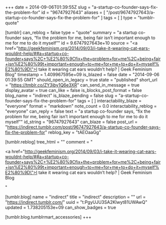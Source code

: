 +++
date = 2014-09-06T01:39:55Z
slug = "a-startup-co-founder-says-fix-the-problem-for"
id = "96747927643"
aliases = [ "/post/96747927643/a-startup-co-founder-says-fix-the-problem-for" ]
tags = [ ]
type = "tumblr-quote"

[tumblr]
can_reblog = false
type = "quote"
summary = "a startup co-founder says, “fix the problem for me, being fair isn’t important enough to me for me to do it myself”"
id = 9.6747927643e+10
source = "<a href=\"http://geekfeminism.org/2014/09/03/i-take-it-wearing-cat-ears-wouldnt-help/##a+startup+co-founder+says%2C+%E2%80%9Cfix+the+problem+for+me%2C+being+fair+isn%E2%80%99t+important+enough+to+me+for+me+to+do+it+myself%E2%80%9D\">I take it wearing cat ears wouldn’t help? | Geek Feminism Blog</a>"
timestamp = 1.409967595e+09
is_blazed = false
date = "2014-09-06 01:39:55 GMT"
should_open_in_legacy = true
state = "published"
short_url = "https://tmblr.co/ZY3jby1Q6e3XR"
can_send_in_message = true
display_avatar = true
can_like = false
is_blocks_post_format = false
blog_name = "indirect"
is_blaze_pending = false
slug = "a-startup-co-founder-says-fix-the-problem-for"
tags = [ ]
interactability_blaze = "everyone"
format = "markdown"
note_count = 0.0
interactability_reblog = "everyone"
can_reply = false
text = "a startup co-founder says, “fix the problem for me, being fair isn’t important enough to me for me to do it myself”"
id_string = "96747927643"
can_blaze = false
post_url = "https://indirect.tumblr.com/post/96747927643/a-startup-co-founder-says-fix-the-problem-for"
reblog_key = "tAEOaaGg"

[tumblr.reblog]
tree_html = ""
comment = "<p><a href=\"http://geekfeminism.org/2014/09/03/i-take-it-wearing-cat-ears-wouldnt-help/##a+startup+co-founder+says%2C+%E2%80%9Cfix+the+problem+for+me%2C+being+fair+isn%E2%80%99t+important+enough+to+me+for+me+to+do+it+myself%E2%80%9D\">I take it wearing cat ears wouldn’t help? | Geek Feminism Blog</a></p>"

[tumblr.blog]
name = "indirect"
title = "indirect"
description = ""
url = "https://indirect.tumblr.com/"
uuid = "t:PgyUJU3SA2Klwyt81UWAwQ"
updated = 1.738205153e+09
can_show_badges = true

[tumblr.blog.tumblrmart_accessories]
+++
